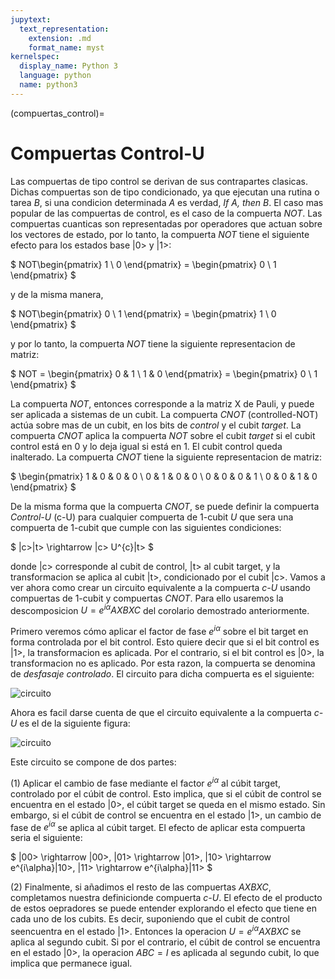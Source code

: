 ```yaml
---
jupytext:
  text_representation:
    extension: .md
    format_name: myst
kernelspec:
  display_name: Python 3
  language: python
  name: python3
---
```


(compuertas_control)=

# Compuertas Control-U

Las compuertas de tipo control se derivan de sus contrapartes clasicas. Dichas compuertas son de tipo condicionado, ya que ejecutan una rutina o tarea *B*, si una condicion determinada *A* es verdad, *If A, then B*. El caso mas popular de las compuertas de control, es el caso de la compuerta *NOT*. Las compuertas cuanticas son representadas por operadores que actuan sobre los vectores de estado, por lo tanto, la compuerta *NOT* tiene el siguiente efecto para los estados base |0> y |1>:

$
NOT\begin{pmatrix} 1 \\ 0 \end{pmatrix} = \begin{pmatrix} 0 \\ 1 \end{pmatrix}
$

y de la misma manera,

$
NOT\begin{pmatrix} 0 \\ 1 \end{pmatrix} = \begin{pmatrix} 1 \\ 0 \end{pmatrix}
$

y por lo tanto, la compuerta *NOT* tiene la siguiente representacion de matriz:

$
NOT = \begin{pmatrix} 0 & 1 \\ 1 & 0 \end{pmatrix} = \begin{pmatrix} 0 \\ 1 \end{pmatrix}
$

La compuerta *NOT*, entonces corresponde a la matriz X de Pauli, y puede ser aplicada a sistemas de un cubit. La compuerta *CNOT* (controlled-NOT) actúa sobre mas de un cubit, en los bits de *control* y el cubit *target*. La compuerta *CNOT* aplica la compuerta *NOT* sobre el cubit *target* si el cubit control está en 0 y lo deja igual si está en 1. El cubit control queda inalterado. La compuerta *CNOT* tiene la siguiente representacion de matriz:

$
\begin{pmatrix}
1 & 0 & 0 & 0 \\
0 & 1 & 0 & 0 \\
0 & 0 & 0 & 1 \\
0 & 0 & 1 & 0
\end{pmatrix}
$

De la misma forma que la compuerta *CNOT*, se puede definir la compuerta *Control-U* (c-U) para cualquier compuerta de 1-cubit *U* que sera una compuerta de 1-cubit que cumple con las siguientes condiciones:

$
|c>|t> \rightarrow |c> U^{c}|t>
$

donde |c> corresponde al cubit de control, |t> al cubit target, y la transformacion se aplica al cubit |t>, condicionado por el cubit |c>. Vamos a ver ahora como crear un circuito equivalente a la compuerta *c-U* usando compuertas de 1-cubit y compuertas *CNOT*. Para ello usaremos la descomposicion $U = e^{i\alpha}AXBXC$ del corolario demostrado anteriormente. 

Primero veremos cómo aplicar el factor de fase $e^{i\alpha}$ sobre el bit target en forma controlada por el bit control. Esto quiere decir que si el bit control es |1>, la transformacion es aplicada. Por el contrario, si el bit control es |0>, la transformacion no es aplicado. Por esta razon, la compuerta se denomina de *desfasaje controlado*. El circuito para dicha compuerta es el siguiente:

![circuito](../images/defasaje.png) 

Ahora es facil darse cuenta de que el circuito equivalente a la compuerta *c-U* es el de la siguiente figura:

![circuito](../images/circuito_ABC.png) 

Este circuito se compone de dos partes:

(1) Aplicar el cambio de fase mediante el factor $e^{i\alpha}$ al cúbit target, controlado por el cúbit de control. Esto implica, que si el cúbit de control se encuentra en el estado |0>, el cúbit target se queda en el mismo estado. Sin embargo, si el cúbit de control se encuentra en el estado |1>, un cambio de fase de $e^{i\alpha}$ se aplica al cúbit target. El efecto de aplicar esta compuerta seria el siguiente:

$
|00> \rightarrow |00>, |01> \rightarrow |01>, |10> \rightarrow e^{i\alpha}|10>, |11> \rightarrow e^{i\alpha}|11>
$

(2) Finalmente, si añadimos el resto de las compuertas $AXBXC$, completamos nuestra definicionde compuerta *c-U*. El efecto de el producto de estos oepradores se puede entender explorando el efecto que tiene en cada uno de los cubits. Es decir, suponiendo que el cubit de control seencuentra en el estado |1>. Entonces la operacion $U = e^{i\alpha}AXBXC$ se aplica al segundo cubit. Si por el contrario, el cúbit de control se encuentra en el estado |0>, la operacion $ABC=I$ es aplicada al segundo cubit, lo que implica que permanece igual.
